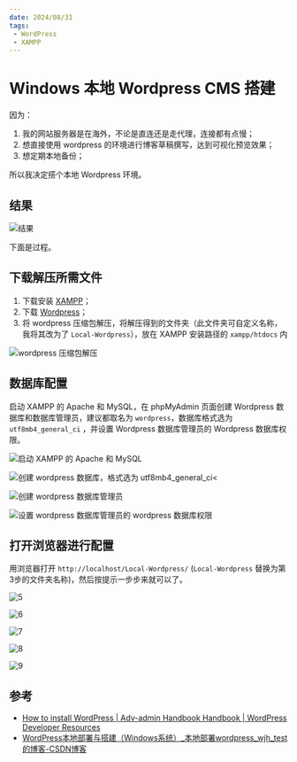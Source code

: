 ```yaml
---
date: 2024/08/31
tags: 
 - WordPress
 - XAMPP
---
```


# Windows 本地 Wordpress CMS 搭建

因为：

1. 我的网站服务器是在海外，不论是直连还是走代理，连接都有点慢；
2. 想直接使用 wordpress 的环境进行博客草稿撰写，达到可视化预览效果；
3. 想定期本地备份；

所以我决定搭个本地 Wordpress 环境。

## 结果

![结果](https://cdn.jsdelivr.net/gh/tangjan/imgBed/notes/2023/08/31/windows-local-wordpress/9.png)

下面是过程。

## 下载解压所需文件

1. 下载安装 [XAMPP](https://www.apachefriends.org/)；
2. 下载 [Wordpress](https://wordpress.org/)；
3. 将 wordpress 压缩包解压，将解压得到的文件夹（此文件夹可自定义名称，我将其改为了 `Local-Wordpress`），放在 XAMPP 安装路径的 `xampp/htdocs` 内

![wordpress 压缩包解压](https://cdn.jsdelivr.net/gh/tangjan/imgBed/notes/2023/08/31/windows-local-wordpress/1-move-wordpress-to-xampp-folder.png)

## 数据库配置

启动 XAMPP 的 Apache 和 MySQL，在 phpMyAdmin 页面创建 Wordpress 数据库和数据库管理员，建议都取名为 `wordpress`，数据库格式选为 `utf8mb4_general_ci` ，并设置 Wordpress 数据库管理员的 Wordpress 数据库权限。

![启动 XAMPP 的 Apache 和 MySQL](https://cdn.jsdelivr.net/gh/tangjan/imgBed/notes/2023/08/31/windows-local-wordpress/XMAPP.png)

![创建 wordpress 数据库，格式选为 utf8mb4_general_ci<](https://cdn.jsdelivr.net/gh/tangjan/imgBed/notes/2023/08/31/windows-local-wordpress/2-create-mysql-database.png)

![创建 wordpress 数据库管理员](https://cdn.jsdelivr.net/gh/tangjan/imgBed/notes/2023/08/31/windows-local-wordpress/3-add-mysql-user.png)

![设置 wordpress 数据库管理员的 wordpress 数据库权限](https://cdn.jsdelivr.net/gh/tangjan/imgBed/notes/2023/08/31/windows-local-wordpress/4-set-wordpres-user-privileges.png)

## 打开浏览器进行配置

用浏览器打开 `http://localhost/Local-Wordpress/` (`Local-Wordpress` 替换为第3步的文件夹名称)，然后按提示一步步来就可以了。

![5](https://cdn.jsdelivr.net/gh/tangjan/imgBed/notes/2023/08/31/windows-local-wordpress/5.png)

![6](https://cdn.jsdelivr.net/gh/tangjan/imgBed/notes/2023/08/31/windows-local-wordpress/6.png)

![7](https://cdn.jsdelivr.net/gh/tangjan/imgBed/notes/2023/08/31/windows-local-wordpress/7.png)

![8](https://cdn.jsdelivr.net/gh/tangjan/imgBed/notes/2023/08/31/windows-local-wordpress/8.png)

![9](https://cdn.jsdelivr.net/gh/tangjan/imgBed/notes/2023/08/31/windows-local-wordpress/9-result.png)

## 参考

* [How to install WordPress | Adv-admin Handbook Handbook | WordPress Developer Resources](https://developer.wordpress.org/advanced-administration/before-install/howto-install/)
* [WordPress本地部署与搭建（Windows系统）\_本地部署wordpress\_wjh\_test的博客-CSDN博客](https://blog.csdn.net/qq\_42699580/article/details/107612645)
